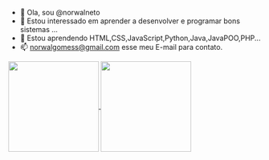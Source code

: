 - 👋 Ola, sou @norwalneto
- 👀 Estou interessado em aprender a desenvolver e programar bons sistemas ...
- 🌱 Estou aprendendo HTML,CSS,JavaScript,Python,Java,JavaPOO,PHP...
- 📫 norwalgomess@gmail.com esse meu E-mail para contato.
<!---
norwalneto/norwalneto is a ✨ special ✨ repository because its `README.md` (this file) appears on your GitHub profile.
You can click the Preview link to take a look at your changes.
--->

<a href="https://github.com/anuraghazra/github-readme-stats">
  <img height="180em" align="center" src="https://github-readme-stats.vercel.app/api?username=norwalneto&theme=dark&show_icons=true&include_all_comits=true&card_width=320&locale=pt-br" />
</a>
<a href="https://github.com/anuraghazra/convoychat">
  <img height="180em" align="center" src="https://github-readme-stats.vercel.app/api/top-langs?username=norwalneto&layout=compact&langs_count=16&card_width=320&theme=dark&locale=pt-br" />
</a>
